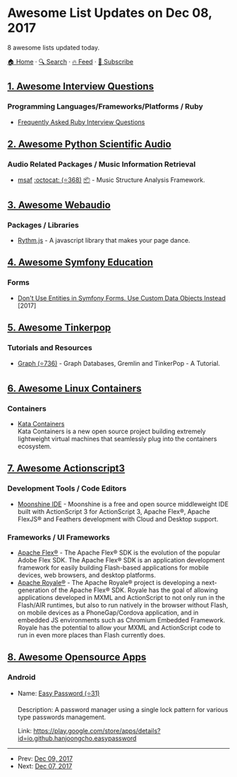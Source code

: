 # Awesome List Updates on Dec 08, 2017

8 awesome lists updated today.

[🏠 Home](/README.md) · [🔍 Search](https://www.trackawesomelist.com/search/) · [🔥 Feed](https://www.trackawesomelist.com/rss.xml) · [📮 Subscribe](https://trackawesomelist.us17.list-manage.com/subscribe?u=d2f0117aa829c83a63ec63c2f&id=36a103854c)



## [1. Awesome Interview Questions](/content/DopplerHQ/awesome-interview-questions/README.md)

### Programming Languages/Frameworks/Platforms / Ruby

*   [Frequently Asked Ruby Interview Questions](https://www.javatpoint.com/ruby-interview-questions)

## [2. Awesome Python Scientific Audio](/content/faroit/awesome-python-scientific-audio/README.md)

### Audio Related Packages / Music Information Retrieval

*   [msaf](http://pythonhosted.org/msaf/) [:octocat: (⭐368)](https://github.com/urinieto/msaf) [:package:](https://pypi.python.org/pypi/msaf) - Music Structure Analysis Framework.

## [3. Awesome Webaudio](/content/notthetup/awesome-webaudio/README.md)

### Packages / Libraries

*   [Rythm.js](https://okazari.github.io/Rythm.js/) - A javascript library that makes your page dance.

## [4. Awesome Symfony Education](/content/pehapkari/awesome-symfony-education/README.md)

### Forms

*   [Don't Use Entities in Symfony Forms. Use Custom Data Objects Instead](https://blog.martinhujer.cz/symfony-forms-with-request-objects/) \[2017]

## [5. Awesome Tinkerpop](/content/mohataher/awesome-tinkerpop/README.md)

### Tutorials and Resources

*   [Graph (⭐736)](https://github.com/krlawrence/graph) - Graph Databases, Gremlin and TinkerPop - A Tutorial.

## [6. Awesome Linux Containers](/content/Friz-zy/awesome-linux-containers/README.md)

### Containers

*   [Kata Containers](https://katacontainers.io/)\
    Kata Containers is a new open source project building extremely lightweight virtual machines that seamlessly plug into the containers ecosystem.

## [7. Awesome Actionscript3](/content/robinrodricks/awesome-actionscript3/README.md)

### Development Tools / Code Editors

*   [Moonshine IDE](http://moonshine-ide.com/) - Moonshine is a free and open source middleweight IDE built with ActionScript 3 for ActionScript 3, Apache Flex®, Apache FlexJS® and Feathers development with Cloud and Desktop support.

### Frameworks / UI Frameworks

*   [Apache Flex®](https://flex.apache.org/) - The Apache Flex® SDK is the evolution of the popular Adobe Flex SDK. The Apache Flex® SDK is an application development framework for easily building Flash-based applications for mobile devices, web browsers, and desktop platforms.
*   [Apache Royale®](http://royale.apache.org/) - The Apache Royale® project is developing a next-generation of the Apache Flex® SDK. Royale has the goal of allowing applications developed in MXML and ActionScript to not only run in the Flash/AIR runtimes, but also to run natively in the browser without Flash, on mobile devices as a PhoneGap/Cordova application, and in embedded JS environments such as Chromium Embedded Framework. Royale has the potential to allow your MXML and ActionScript code to run in even more places than Flash currently does.

## [8. Awesome Opensource Apps](/content/unicodeveloper/awesome-opensource-apps/README.md)

### Android

- Name: [Easy Password (⭐31)](https://github.com/hanjoongcho/aaf-easypassword)

  Description: A password manager using a single lock pattern for various type passwords management.

  Link: <https://play.google.com/store/apps/details?id=io.github.hanjoongcho.easypassword>



---

- Prev: [Dec 09, 2017](/content/2017/12/09/README.md)
- Next: [Dec 07, 2017](/content/2017/12/07/README.md)